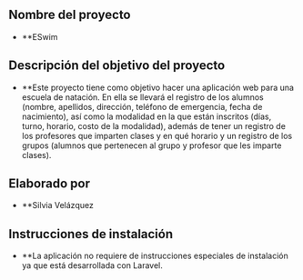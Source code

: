 ## Nombre del proyecto

- **ESwim

## Descripción del objetivo del proyecto

- **Este proyecto tiene como objetivo hacer una aplicación web para una escuela de natación. En ella se llevará el registro de los alumnos (nombre, apellidos, dirección, teléfono de emergencia, fecha de nacimiento), así como la modalidad en la que están inscritos (días, turno, horario, costo de la modalidad), además de tener un registro de los profesores que imparten clases y en qué horario y un registro de los grupos (alumnos que pertenecen al grupo y profesor que les imparte clases).

## Elaborado por

- **Silvia Velázquez

## Instrucciones de instalación

- **La aplicación no requiere de instrucciones especiales de instalación ya que está desarrollada con Laravel.